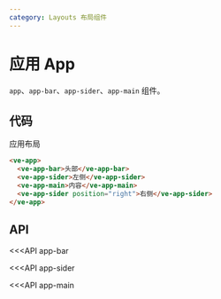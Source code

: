 ```yaml
---
category: Layouts 布局组件
---
```


# 应用 App

`app`、`app-bar`、`app-sider`、`app-main` 组件。

## 代码

应用布局

```html
<ve-app>
  <ve-app-bar>头部</ve-app-bar>
  <ve-app-sider>左侧</ve-app-sider>
  <ve-app-main>内容</ve-app-main> 
  <ve-app-sider position="right">右侧</ve-app-sider>
</ve-app>
```

## API

<<<API app-bar

<<<API app-sider

<<<API app-main